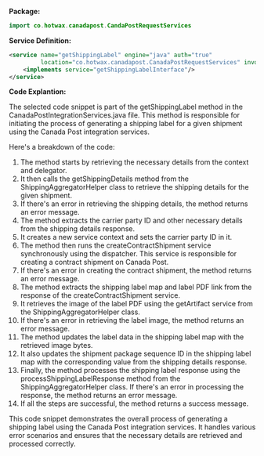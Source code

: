 **Package:**
```java
import co.hotwax.canadapost.CandaPostRequestServices
```

**Service Definition:**
```xml
<service name="getShippingLabel" engine="java" auth="true"
         location="co.hotwax.canadapost.CanadaPostRequestServices" invoke="getShippingLabel">
    <implements service="getShippingLabelInterface"/>
</service>
```

**Code Explantion:**

The selected code snippet is part of the getShippingLabel method in the CanadaPostIntegrationServices.java file. This method is responsible for initiating the process of generating a shipping label for a given shipment using the Canada Post integration services.

Here's a breakdown of the code:

1. The method starts by retrieving the necessary details from the context and delegator.
2. It then calls the getShippingDetails method from the ShippingAggregatorHelper class to retrieve the shipping details for the given shipment.
3. If there's an error in retrieving the shipping details, the method returns an error message.
4. The method extracts the carrier party ID and other necessary details from the shipping details response.
5. It creates a new service context and sets the carrier party ID in it.
6. The method then runs the createContractShipment service synchronously using the dispatcher. This service is responsible for creating a contract shipment on Canada Post.
7. If there's an error in creating the contract shipment, the method returns an error message.
8. The method extracts the shipping label map and label PDF link from the response of the createContractShipment service.
9. It retrieves the image of the label PDF using the getArtifact service from the ShippingAggregatorHelper class.
10. If there's an error in retrieving the label image, the method returns an error message.
11. The method updates the label data in the shipping label map with the retrieved image bytes.
12. It also updates the shipment package sequence ID in the shipping label map with the corresponding value from the shipping details response.
13. Finally, the method processes the shipping label response using the processShippingLabelResponse method from the ShippingAggregatorHelper class. If there's an error in processing the response, the method returns an error message.
14. If all the steps are successful, the method returns a success message.


This code snippet demonstrates the overall process of generating a shipping label using the Canada Post integration services. It handles various error scenarios and ensures that the necessary details are retrieved and processed correctly.

